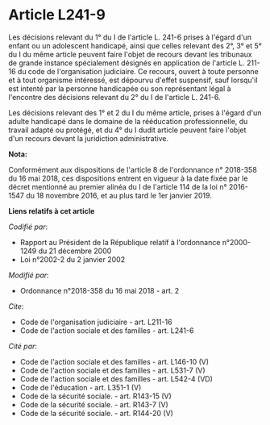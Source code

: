 # Article L241-9

Les décisions relevant du 1° du I de l'article L. 241-6 prises à l'égard d'un enfant ou un adolescent handicapé, ainsi que
celles relevant des 2°, 3° et 5° du I du même article peuvent faire l'objet de recours devant les tribunaux de grande
instance spécialement désignés en application de l'article L. 211-16 du code de l'organisation judiciaire. Ce recours, ouvert
à toute personne et à tout organisme intéressé, est dépourvu d'effet suspensif, sauf lorsqu'il est intenté par la personne
handicapée ou son représentant légal à l'encontre des décisions relevant du 2° du I de l'article L. 241-6. 

Les décisions relevant des 1° et 2 du I du même article, prises à l'égard d'un adulte handicapé dans le domaine de la
rééducation professionnelle, du travail adapté ou protégé, et du 4° du I dudit article peuvent faire l'objet d'un recours
devant la juridiction administrative.

**Nota:**

Conformément aux dispositions de l'article 8 de l'ordonnance n° 2018-358 du 16 mai 2018, ces dispositions entrent en vigueur
à la date fixée par le décret mentionné au premier alinéa du I de l'article 114 de la loi n° 2016-1547 du 18 novembre 2016,
et au plus tard le 1er janvier 2019.

**Liens relatifs à cet article**

_Codifié par_:

  - Rapport au Président de la République relatif à l'ordonnance n°2000-1249 du 21 décembre 2000
  - Loi n°2002-2 du 2 janvier 2002

_Modifié par_:

  - Ordonnance n°2018-358 du 16 mai 2018 - art. 2

_Cite_:

  - Code de l'organisation judiciaire - art. L211-16
  - Code de l'action sociale et des familles - art. L241-6

_Cité par_:

  - Code de l'action sociale et des familles - art. L146-10 (V)
  - Code de l'action sociale et des familles - art. L531-7 (V)
  - Code de l'action sociale et des familles - art. L542-4 (VD)
  - Code de l'éducation - art. L351-1 (V)
  - Code de la sécurité sociale. - art. R143-15 (V)
  - Code de la sécurité sociale. - art. R143-7 (V)
  - Code de la sécurité sociale. - art. R144-20 (V)

